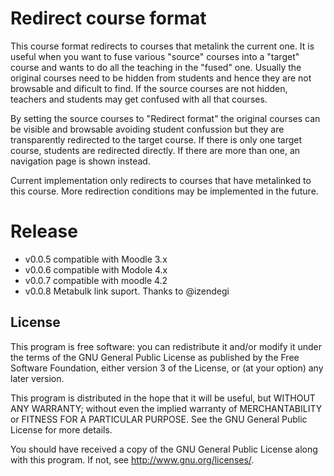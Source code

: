 # Redirect course format #

This course format redirects to courses that metalink the current one.
It is useful when you want to fuse various "source" courses into a "target" course and wants to do all the teaching in the "fused" one.
Usually the original courses need to be hidden from students and hence they are not browsable and
dificult to find. If the source courses are not hidden, teachers and students may get confused with all that courses.

By setting the source courses to "Redirect format" the original courses can be visible and browsable avoiding student confussion but they are transparently redirected to the target course.
If there is only one target course, students are redirected directly. If there are more than one, an navigation page is shown instead.

Current implementation only redirects to courses that have metalinked to this course.
More redirection conditions may be implemented in the future.
# Release

- v0.0.5 compatible with Moodle 3.x
- v0.0.6 compatible with Modole 4.x
- v0.0.7 compatible with moodle 4.2
- v0.0.8 Metabulk link suport. Thanks to @izendegi

## License ##

This program is free software: you can redistribute it and/or modify it under
the terms of the GNU General Public License as published by the Free Software
Foundation, either version 3 of the License, or (at your option) any later
version.

This program is distributed in the hope that it will be useful, but WITHOUT ANY
WARRANTY; without even the implied warranty of MERCHANTABILITY or FITNESS FOR A
PARTICULAR PURPOSE.  See the GNU General Public License for more details.

You should have received a copy of the GNU General Public License along with
this program.  If not, see <http://www.gnu.org/licenses/>.

